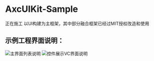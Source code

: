 # AxcUIKit-Sample
正在施工
以UI构建为主框架，其中部分融合框架已经过MIT授权改造和使用
## 示例工程界面说明：
![主界面列表说明](https://github.com/axclogo/AxcUIKit-Sample/blob/master/Images/mainUI.png)
![控件展示VC界面说明](https://github.com/axclogo/AxcUIKit-Sample/blob/master/Images/Interface%20specification.png)
